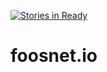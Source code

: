 [![Stories in Ready](https://badge.waffle.io/foosnetio/foosnet.io.png?label=ready&title=Ready)](https://waffle.io/foosnetio/foosnet.io)
# foosnet.io
